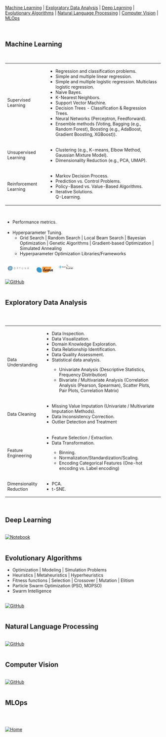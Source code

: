 [Machine Learning](#Machine-Learning) | [Exploratory Data Analysis](#Exploratory-Data-Analysis) | [Deep Learning](#Deep-Learning) | [Evolutionary Algorithms](#Evolutionary-Algorithms) | [Natural Language Processing](#Natural-Language-Processing) | [Computer Vision](#Computer-Vision) | [MLOps](#MLOps)   
<br><br>

<h2>Machine Learning</h2>
<br>
<table>
	<tr>
		<td class="styled-cell"> Supervised Learning</td> 
		<td>
			<ul>
				<li>Regression and classification problems.</li>
				<li>Simple and multiple linear regression.</li>
				<li>Simple and multiple logistic regression.  Multiclass logistic regression.</li>
				<li>Naive Bayes.</li>
				<li>K-Nearest Neighbors.</li>
				<li>Support Vector Machine.</li>
				<li>Decision Trees - Classification & Regression Trees.</li>
				<li>Neural Networks (Perceptron, Feedforward).</li>
				<li>Ensemble methods (Voting, Bagging (e.g., Random Forest), Boosting (e.g., AdaBoost, Gradient Boosting, XGBoost)).</li>
			</ul>
		</td>
	</tr>
	<tr>
		<td class="styled-cell"> Unsupervised Learning </td> 
		<td>
			<ul>
				<li>Clustering  (e.g., K-means, Elbow Method, Gaussian Mixture Model).</li> 
				<li>Dimensionality Reduction (e.g., PCA, UMAP).</li> 
			</ul>
		</td> 
	</tr>
	<tr>
		<td class="styled-cell">Reinforcement Learning </td> 
		<td>
			<ul>
				<li>Markov Decision Process.</li>
				<li>Prediction vs. Control Problems.</li>
				<li>Policy-Based vs. Value-Based Algorithms.</li>
				<li>Iterative Solutions.<br>Q-Learning.</li>
			</ul>
		</td> 
	</tr>
<table>
<br>

<ul>
  <li>Performance metrics.</li>
  <br>
  <li>Hyperparameter Tuning.  
    <ul>
      <li>Grid Search | Random Search | Local Beam Search | Bayesian Optimization | Genetic Algorithms | Gradient-based Optimization | Simulated Annealing </li>
      <li>Hyperparameter Optimization Libraries/Frameworks</li>
    </ul>
  </li>
</ul>  
<div class="image-container">
  <img src="assets/images/optuna.jpg" alt="optuna" height="30" width="auto"/>&nbsp;&nbsp;&nbsp;
  <img src="assets/images/scikit-learn-logo-small.png" alt="scikit-learn" height="20" width="auto"/>&nbsp;&nbsp;&nbsp;
  <img src="assets/images/raytune.jpg" alt="ray-tune" height="40" width="auto"/>  
</div>
<br>
<a href="samples/ml/" target="_blank"><img alt="GitHub" src="https://img.shields.io/badge/GitHub-Sample%20Notebooks-B9E1F5?style=flat-square&logo=github"></a>  
<br><br>  

<h2>Exploratory Data Analysis</h2>
<br>
<table>
	<tr>
		<td class="styled-cell">Data Understanding</td> 
		<td>
			<ul>
				<li>Data Inspection.</li> 
				<li>Data Visualization.</li>
				<li>Domain Knowledge Exploration.</li>
				<li>Data Relationship Identification.</li>
				<li>Data Quality Assessment.</li>
				<li>Statistical data analysis.</li>
					<ul>
						<li>Univariate Analysis (Descriptive Statistics, Frequency Distribution)</li>
						<li>Bivariate / Multivariate Analysis (Correlation Analysis (Pearson, Spearman), Scatter Plots, Pair Plots, Correlation Matrix)</li>
					</ul>	
			</ul>
		</td>
	</tr>
	<tr>
		<td class="styled-cell">Data Cleaning</td> 
		<td>
			<ul>
				<li>Missing Value Imputation (Univariate / Multivariate Imputation Methods).</li> 
				<li>Data Inconsistency Correction.</li>
				<li>Outlier Detection and Treatment</li>
			</ul>
		</td> 
	</tr>
	<tr>
		<td class="styled-cell">Feature Engineering</td> 
		<td>
			<ul>
				<li>Feature Selection / Extraction.</li>
				<li>Data Transformation.</li>
				<ul>
					<li>Binning.</li>
					<li>Normalization/Standardization/Scaling.</li>
					<li>Encoding Categorical Features (One-hot encoding vs. Label encoding)</li>
				</ul>
			</ul>
		</td> 
	</tr>
	<tr>
		<td class="styled-cell">Dimensionality Reduction</td> 
		<td>
			<ul>
				<li>PCA.</li>
				<li>t-SNE.</li>
			</ul>
		</td> 
	</tr>

<table>
<br>

<h2>Deep Learning</h2>

<br>
<a href="samples/dl/" target="_blank"><img alt="Notebook" src="https://img.shields.io/badge/Google%20Colab-Sample%20Notebook-B9E1F5?style=flat-square&logo=googlecolab"></a>
<br><br>  

<h2>Evolutionary Algorithms</h2>
<ul>
	<li>Optimization | Modeling | Simulation Problems</li>
	<li>Heuristics | Metaheuristics | Hyperheuristics</li>
	<li>Fitness functions | Selection | Crossover | Mutation | Elitism </li>
	<li>Particle Swarm Optimization (PSO, MOPSO)</li>
	<li>Swarm Intelligence</li>
</ul>	
<br>
<a href="samples/ea/" target="_blank"><img alt="GitHub" src="https://img.shields.io/badge/GitHub-Sample%20Notebooks-B9E1F5?style=flat-square&logo=github"></a>  
<br><br>  

<h2>Natural Language Processing</h2>
<br>
<a href="samples/nlp/" target="_blank"><img alt="GitHub" src="https://img.shields.io/badge/GitHub-Sample%20Notebooks-B9E1F5?style=flat-square&logo=github"></a>  
<br><br>  

<h2>Computer Vision</h2>
<br>
<a href="samples/cv/" target="_blank"><img alt="GitHub" src="https://img.shields.io/badge/GitHub-Sample%20Notebooks-B9E1F5?style=flat-square&logo=github"></a>  
<br><br>  

<h2>MLOps</h2>

<br><br>
<div align="left">
  <a href="https://mdegano-ai.github.io/ai/"><img src="https://img.shields.io/badge/%F0%9F%8F%A0-Ver%20en%20GitHub%20Pages-B9E1F5?style=flat-square" alt="Home"></a>
</div>
